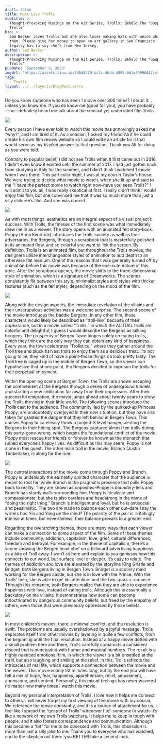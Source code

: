 ```yaml
---
draft: false
title: Must Love Trolls
subtitle: >-
  Thought-Provoking Musings on the Hit Series, Trolls: Behold The "Gospel of
  Trolls"
bio: >-
  Sam Becker loves Trolls but she also loves making hats with weird phrases on
  them. Please give her money to open an art gallery in San Francisco. Also, she
  legally has to say she’s from New Jersey. 
author: Sam Becker
description: >-
  Thought-Provoking Musings on the Hit Series, Trolls: Behold The "Gospel of
  Trolls"
pubDate: 'September 9, 2023'
imgUrl: 'https://assets.tina.io/245d5579-bc1c-46cb-b995-0d1af0996847/ssss.jpeg'
tags:
  - Trolls
layout: ../../layouts/BlogPost.astro
---
```


Do you know someone who has seen 1 movie over 300 times? I doubt it…unless you know me. If you do know me (good for you), you have probably—no—definitely heard me talk about the seminal yet underrated film Trolls. 

![](</image0 (10).jpeg>)

Every person I have ever told to watch this movie has annoyingly asked me “why?”, and I am tired of it. As a solution, I asked my friend Ali if he could create his own film review website so I could write an article for it that would serve as my blanket answer to that question. Thank you Ali for doing as you were told. 

Contrary to popular belief, I did not see Trolls when it first came out in 2016. I didn't even know it existed until the summer of 2017. I had just gotten back from studying in Italy for the summer, and I don’t think I watched 1 movie when I was there. This particular night, I was at my cousin Taylor’s house. We were trying to decide what movie to watch, when she lit up and said to me “I have the perfect movie to watch right now–have you seen Trolls?” I will admit to you all, I was really skeptical at first. I really didn’t think I would enjoy this film, but she convinced me that it was so much more than just a silly children’s film. And she was correct.

![](/torllr.webp)

As with most things, aesthetics are an integral aspect of a visual project’s success. With Trolls, the finesse of the first scene was what immediately drew me in as a viewer. The story opens with an animated felt story-book. Poppy (Anna Kendrick) introduces the Trolls society as well as their adversaries, the Bergens, through a scrapbook that is masterfully polished in its animated flow, and so colorful you want to lick the screen. By definition, Trolls is an animated film, but throughout the Trolls movies, the designers utilize interchangeable styles of animation to add depth to an otherwise flat medium. One of the reasons that I was generally turned off by animation before this movie was because of the one-note nature of this style. After the scrapbook opener, the movie shifts to the three-dimensional style of animation, which is a signature of Dreamworks. The scenes consistently flit between this style, minimalist styles and styles with thicker textures (such as the felt style), depending on the mood of the film.

![](/bergens.webp)

Along with the design aspects, the immediate revelation of the villains and their unscrupulous activities was a welcome surprise. The second scene of the movie introduces the baddie Bergens. In any other film, these characters would likely be described as “troll-like” because of their appearance, but in a movie called “Trolls,” in which the ACTUAL trolls are colorful and delightful, I guess I would describe the Bergens as talking boogers. The prosperity of Bergen Town hinges solely on eating trolls, which they think are the only way they can obtain any kind of happiness. Every year, the town celebrates “Trollstice,” where they gather around the Troll tree and pluck harvest trolls to enjoy them as a delicious treat. I’m not going to lie, they kind of have a point–those things do look pretty tasty. The Troll tree is caged up in the middle of Bergen Town, so the viewer can hypothesize that at one point, the Bergens decided to imprison the trolls for their perpetual enjoyment.

Within the opening scene at Bergen Town, the Trolls are shown escaping the confinement of the Bergens through a series of underground tunnels and starting a new civilization far away from their oppressors. After their successful emigration, the movie jumps ahead about twenty years to show the Trolls thriving in their little world. The following scenes introduce the Trolls cast to the audience. The community, led by the quirked-up Princess Poppy, are undoubtedly overjoyed in their new situation, but they have also taken for granted the danger that they left behind in Bergen Town. This causes Poppy to carelessly throw a project-X level banger, alerting the Bergens to their hiding spot. The Bergens captured almost ten trolls during this party-gone-wrong, which begins the foundational conflict of the movie. Poppy must rescue her friends or forever be known as the monarch that ruined everyone’s happy lives. As difficult as this may seem, Poppy is not alone in this quest. The other main troll in the movie, Branch (Justin Timberlake), is along for the ride. 

![](/Pranch.webp)

The central interactions of the movie come through Poppy and Branch. Poppy is undeniably the earnestly spirited character that the audience is meant to root for, while Branch is the pragmatic presence that pulls Poppy back to reality. They are shown as opposites–Poppy is boundary-less and Branch has sturdy walls surrounding him. Poppy is idealistic and compassionate, but she is also careless and headstrong in the name of “doing the right thing.” Branch is intelligent and loyal, but he is antisocial and pessimistic. The two are made to balance each other out–dare I say the writers had Yin and Yang on the mind? The polarity of the pair is irritatingly intense at times, but nevertheless, their balance prevails to a greater end. 

Regarding the overarching themes, there are many ways that each viewer can make a connection to some aspect of the film. Some of these themes include community, addiction, capitalism, love, grief, cultural differences, freedom and betrayal. For example, in the theme of capitalism, there’s a scene showing the Bergen head chef on a billboard advertising happiness as a bite of Troll away. I won’t sit here and explain to you geniuses how this connects to our world, but surface level or deeper, it’s easy to relate. The themes of addiction and love are elevated by the storyline King Gristle and Bridget, both Bergens living in Bergen Town. Bridget is a scullery maid working for the Bergen castle, but she is in love with the Prince. With the Trolls' help, she is able to get his attention, and the two spark a romance. Through this romance, both Bergens realize that they are able to experience happiness with love, instead of eating trolls. Although this is essentially a backstory on the villains, it demonstrates how some can become indoctrinated by dangerous community beliefs, but freed by the empathy of others, even those that were previously oppressed by those beliefs.

![](/grist.webp)

In most children’s movies, there is minimal conflict, and the resolution is swift. The problems are usually overshadowed by a joyful message. Trolls separates itself from other movies by layering in quite a few conflicts, from the beginning until the final resolution. Instead of a happy movie dotted with a small problem here and there, Trolls carefully constructs a consistent discord that is punctuated with humor and musical numbers. The result is a highly nuanced emotional film, in which the viewer is a bit unsettled at the thrill, but also laughing and smiling at the relief. In this, Trolls reflects the intricacies of real life, which supports a connection between the movie and the viewer. This movie is only 92 minutes long, but by the end you will have felt a mix of hope, fear, happiness, apprehension, relief, amusement, annoyance, and content. Personally, this mix of feelings has never wavered no matter how many times I watch this movie.

Beyond my personal interpretation of Trolls, I love how it helps me connect to others. I will never forget my first viewing of the movie with my cousin. We reference the movie constantly, and it is a source of attachment for us. I feel like I spread the “gospel of Trolls” whenever I tell someone to watch–it’s like a network of my own Trolls watchers. It helps me to keep in touch with people, and it also fosters correspondence and communication. Although this became a “bit” for me to be obsessed with Trolls, this obsession is more than just a silly joke to me. Thank you to everyone who has watched, and to the skeptics out there–you BETTER take a second look.
